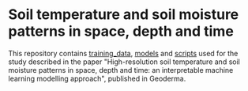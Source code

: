 # Soil temperature and soil moisture patterns in space, depth and time
This repository contains [training_data](data), [models](models) and [scripts](scripts) used for the study described in the paper "High-resolution soil temperature and soil moisture patterns in space, depth and time: an interpretable machine learning modelling approach", published in Geoderma.
